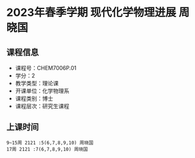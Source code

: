 # 2023年春季学期 现代化学物理进展 周晓国






## 课程信息

- 课程号：CHEM7006P.01
- 学分：2
- 教学类型：理论课
- 开课单位：化学物理系
- 课程类别：博士
- 课程层次：研究生课程

## 上课时间

```
9~15周 2121 :5(6,7,8,9,10) 周晓国
17周 2121 :7(6,7,8,9,10) 周晓国
```

